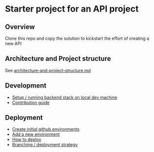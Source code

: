# Starter project for an API project

## Overview

Clone this repo and copy the solution to kickstart the effort of creating a new API

## Architecture and Project structure

See [architecture-and-project-structure.md](docs/architecture-and-project-structure.md)

## Development

* [Setup / running backend stack on local dev machine](docs/dev-setup.md)
* [Contribution guide](docs/CONTRIBUTING.md)

## Deployment

* [Create initial github environments](docs/create-initial-github-environments.md)
* [Add a new environment](docs/add-environment.md)
* [How to deploy](docs/deploy-app.md)
* [Branching / deployment strategy](docs/branch-and-deployment-strategy.md)